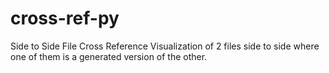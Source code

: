 # cross-ref-py
Side to Side File Cross Reference Visualization of 2 files side to side where one of them is a generated version of the other.
